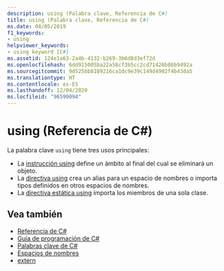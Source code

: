 ```yaml
---
description: using (Palabra clave, Referencia de C#)
title: using (Palabra clave, Referencia de C#)
ms.date: 04/05/2019
f1_keywords:
- using
helpviewer_keywords:
- using keyword [C#]
ms.assetid: 124e1a63-2a4b-4132-b269-3b6d8d3ef72d
ms.openlocfilehash: 6dd915005ba22a58cf3b5cc2cd71426b86b9492a
ms.sourcegitcommit: 9d525bb8109216ca1dc9e39c149d4902f4b43da5
ms.translationtype: HT
ms.contentlocale: es-ES
ms.lasthandoff: 12/04/2020
ms.locfileid: "96599094"
---
```

# <a name="using-c-reference"></a>using (Referencia de C#)

La palabra clave `using` tiene tres usos principales:

- La [instrucción using](using-statement.md) define un ámbito al final del cual se eliminará un objeto.
- La [directiva using](using-directive.md) crea un alias para un espacio de nombres o importa tipos definidos en otros espacios de nombres.
- La [directiva estática using](using-static.md) importa los miembros de una sola clase.

## <a name="see-also"></a>Vea también

- [Referencia de C#](../index.md)
- [Guía de programación de C#](../../programming-guide/index.md)
- [Palabras clave de C#](index.md)
- [Espacios de nombres](../../programming-guide/namespaces/index.md)
- [extern](extern.md)

